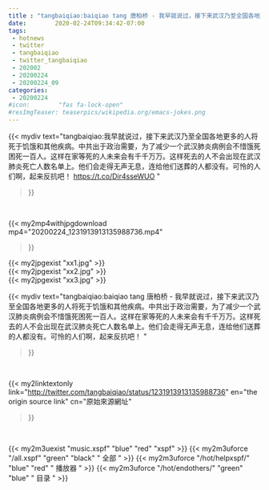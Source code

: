 ```yaml
---
title : "tangbaiqiao:baiqiao tang 唐柏桥 - 我早就说过，接下来武汉乃至全国各地更多的人将死于饥饿和其他疾病。中共出于政治需要，为了减少一个武汉肺炎病例会不惜饿死困死一百人。这样在家等死的人未来会有千千万万。这样死去的人不会出现在武汉肺炎死亡人数名单上。他们会走得无声无息，连给他们送葬的人都没有。可怜的人们啊，起来反抗吧！ "
date:        2020-02-24T09:34:42-07:00
tags:
 - hotnews
 - twitter
 - tangbaiqiao
 - twitter_tangbaiqiao
 - 202002
 - 20200224
 - 20200224_09
categories:
 - 20200224
#icon:        "fas fa-lock-open"
#resImgTeaser: teaserpics/wikipedia.org/emacs-jokes.png
---
```


{{< mydiv text="tangbaiqiao:我早就说过，接下来武汉乃至全国各地更多的人将死于饥饿和其他疾病。中共出于政治需要，为了减少一个武汉肺炎病例会不惜饿死困死一百人。这样在家等死的人未来会有千千万万。这样死去的人不会出现在武汉肺炎死亡人数名单上。他们会走得无声无息，连给他们送葬的人都没有。可怜的人们啊，起来反抗吧！ https://t.co/Dir4sseWUO "
>}}
<br>


{{< my2mp4withjpgdownload mp4="20200224_1231913913135988736.mp4"
>}}

{{< my2jpgexist "xx1.jpg" >}}<br>
{{< my2jpgexist "xx2.jpg" >}}<br>
{{< my2jpgexist "xx3.jpg" >}}<br>



{{< mydiv text="tangbaiqiao:baiqiao tang 唐柏桥 - 我早就说过，接下来武汉乃至全国各地更多的人将死于饥饿和其他疾病。中共出于政治需要，为了减少一个武汉肺炎病例会不惜饿死困死一百人。这样在家等死的人未来会有千千万万。这样死去的人不会出现在武汉肺炎死亡人数名单上。他们会走得无声无息，连给他们送葬的人都没有。可怜的人们啊，起来反抗吧！ "
>}}
<br>

{{< my2linktextonly link="http://twitter.com/tangbaiqiao/status/1231913913135988736"
en="the origin source link" cn="原始來源網址"
>}}


<br>

{{< my2m3uexist "music.xspf"        "blue"   "red"    "xspf" >}} {{< my2m3uforce "/all.xspf"         "green"  "black"  " 全部 " >}} {{< my2m3uforce "/hot/helpxspf/"    "blue"   "red"    " 播放器 " >}} {{< my2m3uforce "/hot/endothers/"   "green"  "blue"   " 目录 " >}} 

